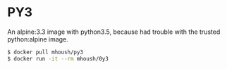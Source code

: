 PY3
===

An alpine:3.3 image with python3.5, because had trouble with the trusted python:alpine image.

```bash
$ docker pull mhoush/py3
$ docker run -it --rm mhoush/0y3
```
